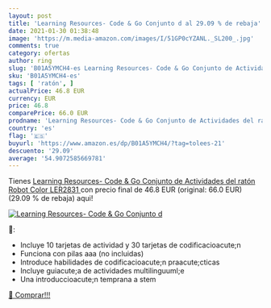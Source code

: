 ```yaml
---
layout: post
title: 'Learning Resources- Code & Go Conjunto d al 29.09 % de rebaja'
date: 2021-01-30 01:38:48
image: 'https://m.media-amazon.com/images/I/51GP0cYZANL._SL200_.jpg'
comments: true
category: ofertas
author: ring
slug: 'B01A5YMCH4-es Learning Resources- Code & Go Conjunto de Actividades del...'
sku: 'B01A5YMCH4-es'
tags: [ 'ratón', ]
actualPrice: 46.8 EUR
currency: EUR
price: 46.8
comparePrice: 66.0 EUR
prodname: 'Learning Resources- Code & Go Conjunto de Actividades del ratón Robot  Color  LER2831 '
country: 'es'
flag: '🇪🇸'
buyurl: 'https://www.amazon.es/dp/B01A5YMCH4/?tag=tolees-21'
descuento: '29.09'
average: '54.9072585669781'
---
```


Tienes [Learning Resources- Code & Go Conjunto de Actividades del ratón Robot  Color  LER2831 ](https://www.amazon.es/dp/B01A5YMCH4/?tag=tolees-21) con precio final de  46.8 EUR (original: 66.0 EUR) (29.09 %  de rebaja) aqui!

[![Learning Resources- Code & Go Conjunto d](https://m.media-amazon.com/images/I/51GP0cYZANL._SL200_.jpg)](https://www.amazon.es/dp/B01A5YMCH4/?tag=tolees-21)

🔎:

- Incluye 10 tarjetas de actividad y 30 tarjetas de codificacioacute;n
- Funciona con pilas aaa (no incluidas)
- Introduce habilidades de codificacioacute;n praacute;cticas
- Incluye guiacute;a de actividades multilinguuml;e
- Una introduccioacute;n temprana a stem

[🛒 Comprar!!!](https://www.amazon.es/dp/B01A5YMCH4/?tag=tolees-21)
